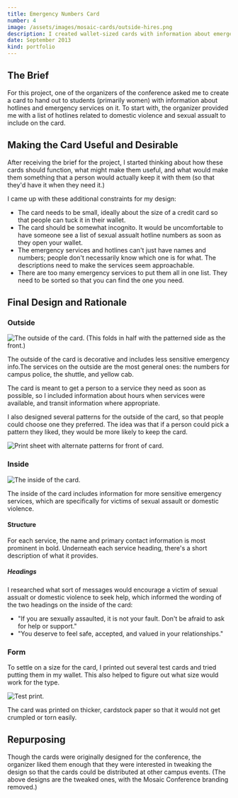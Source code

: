 ```yaml
---
title: Emergency Numbers Card
number: 4
image: /assets/images/mosaic-cards/outside-hires.png
description: I created wallet-sized cards with information about emergency services to be distributed at the Mosaic Gender conference.
date: September 2013
kind: portfolio
---
```


## The Brief

For this project, one of the organizers of the conference asked me to create a card to hand out to students (primarily women) with information about hotlines and emergency services on it. To start with, the organizer provided me with a list of hotlines related to domestic violence and sexual assualt to include on the card.

## Making the Card Useful and Desirable

After receiving the brief for the project, I started thinking about how these cards should function, what might make them useful, and what would make them something that a person would actually keep it with them (so that they'd have it when they need it.)

I came up with these additional constraints for my design:

- The card needs to be small, ideally about the size of a credit card so that people can tuck it in their wallet.
- The card should be somewhat incognito. It would be uncomfortable to have someone see a list of sexual assualt hotline numbers as soon as they open your wallet.
- The emergency services and hotlines can't just have names and numbers; people don't necessarily know which one is for what. The descriptions need to make the services seem approachable.
- There are too many emergency services to put them all in one list. They need to be sorted so that you can find the one you need.

## Final Design and Rationale

### Outside

![The outside of the card. (This folds in half with the patterned side as the front.)](/assets/images/mosaic-cards/outside-hires.png)

The outside of the card is decorative and includes less sensitive emergency info.The services on the outside are the most general ones: the numbers for campus police, the shuttle, and yellow cab.

The card is meant to get a person to a service they need as soon as possible, so I included information about hours when services were available, and transit information where appropriate.

I also designed several patterns for the outside of the card, so that people could choose one they preferred. The idea was that if a person could pick a pattern they liked, they would be more likely to keep the card.

![Print sheet with alternate patterns for front of card.](/assets/images/mosaic-cards/print-sheet.png)

### Inside

![The inside of the card.](/assets/images/mosaic-cards/inside-hires.png)

The inside of the card includes information for more sensitive emergency services, which are specifically for victims of sexual assault or domestic violence.

#### Structure

For each service, the name and primary contact information is most prominent in bold. Underneath each service heading, there's a short description of what it provides.

##### Headings

I researched what sort of messages would encourage a victim of sexual assualt or domestic violence to seek help, which informed the wording of the two headings on the inside of the card:

 - "If you are sexually assaulted, it is not your fault. Don't be afraid to ask for help or support."
 - "You deserve to feel safe, accepted, and valued in your relationships."

### Form

To settle on a size for the card, I printed out several test cards and tried putting them in my wallet. This also helped to figure out what size would work for the type.

![Test print.](/assets/images/mosaic-cards/testprint.jpg)

The card was printed on thicker, cardstock paper so that it would not get crumpled or torn easily.

## Repurposing

Though the cards were originally designed for the conference, the organizer liked them enough that they were interested in tweaking the design so that the cards could be distributed at other campus events. (The above designs are the tweaked ones, with the Mosaic Conference branding removed.)

